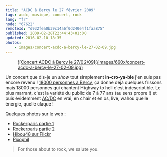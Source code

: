 ```yaml
---
title: "ACDC à Bercy le 27 février 2009"
tags: acdc, musique, concert, rock
lang: "fr"
node: "67622"
remoteId: "d932fea0b39c14a6f0d240e4f1faa875"
published: 2009-02-28T22:44:43+01:00
updated: 2016-02-10 18:35
photos:
    - images/concert-acdc-a-bercy-le-27-02-09.jpg
---
```

<figure class="object-center"><a href="/images/concert-acdc-a-bercy-le-27-02-09.jpg">![Concert ACDC à Bercy le 27/02/09](/images/660x/concert-acdc-a-bercy-le-27-02-09.jpg)
</a></figure>

Un concert que dis-je un *show* tout simplement **in-cro-ya-ble** j'en suis pas
encore revenu ! [18000 personnes à
Bercy](http://www.servimg.com/image_preview.php?i=378&amp;u=11503988), ça donne
déjà quelques frissons mais 18000 personnes qui chantent Highway to hell c'est
indescriptible. Le plus marrant, c'est la variété du public de 7 à 77 ans (au
sens propre&nbsp;!) et puis évidemment [AC/DC](/tag/acdc) en vrai, en chair et
en os, live, wahou quelle énergie, quelle claque !


Quelques photos sur le web :

* [Rockerparis partie 1](http://rockerparis.blogspot.com/2009/02/acdc-paris-bercy-2-feb-27th-2009-part-1.html)
* [Rockerparis partie 2](http://rockerparis.blogspot.com/2009/02/acdc-bercy-2-feb-27th-2009-part-2.html)
* [Hibou48 sur Flickr](http://www.flickr.com/photos/hibou48/sets/72157614565567066/)
* [Pixophil](http://www.pixophil.fr/piwigo/index.php?/category/587)

> For those about to rock, we salute you.
